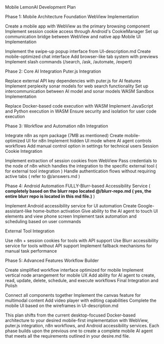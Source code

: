 Mobile LemonAI Development Plan

Phase 1: Mobile Architecture Foundation
WebView Implementation

Create a mobile app with WebView as the primary browsing component
Implement session cookie access through Android's CookieManager
Set up communication bridge between WebView and native app
Mobile UI Implementation

Implement the swipe-up popup interface from UI-description.md
Create mobile-optimized chat interface
Add browser-like tab system with previews
Implement slash commands (/search, /ask, /automate, /expert)

Phase 2: Core AI Integration
Puter.js Integration

Replace external API key dependencies with puter.js for AI features
Implement perplexity sonar models for web search functionality
Set up intercommunication between AI model and sonar models
WASM Sandbox Implementation

Replace Docker-based code execution with WASM
Implement JavaScript and Python execution in WASM
Ensure security and isolation for user code execution

Phase 3: Workflow and Automation
n8n Integration

Integrate n8n as npm package (7MB as mentioned)
Create mobile-optimized UI for n8n
Implement hidden UI mode where AI agent controls workflows
Add manual control option in settings for technical users
Session Cookie Integration

Implement extraction of session cookies from WebView
Pass credentials to the node of n8n which handles the integration to the specific external tool ( for external tool integration )
Handle authentication flows without requiring active tabs ( refer to @/answers.md )

Phase 4: Android Automation
FULLY-Blurr-based Accessibility Service ( **completely based on the blurr repo located @/blurr-repo.md ( yes, the entire blurr repo is located in this md file.)** )

Implement Android accessibility service for UI automation
Create Google-assistant-like home-button activation
Give ability to the AI agent to touch UI elements and view phone screen
Implement task automation and scheduling based on user commands

External Tool Integration

Use n8n + session cookies for tools with API support
Use Blurr accessibility service for tools without API support
Implement fallback mechanisms for manual task performance

Phase 5: Advanced Features
Workflow Builder

Create simplified workflow interface optimized for mobile
Implement vertical node arrangement for mobile UX
Add ability for AI agent to create, read, update, delete, schedule, and execute workflows
Final Integration and Polish

Connect all components together
Implement the canvas feature for multimodal content
Add video player with editing capabilities
Complete the mobile UI based on the wireframes in UI-description.md



This plan shifts from the current desktop-focused Docker-based architecture to your desired mobile-first implementation with WebView, puter.js integration, n8n workflows, and Android accessibility services. Each phase builds upon the previous one to create a complete mobile AI agent that meets all the requirements outlined in your desire.md file.